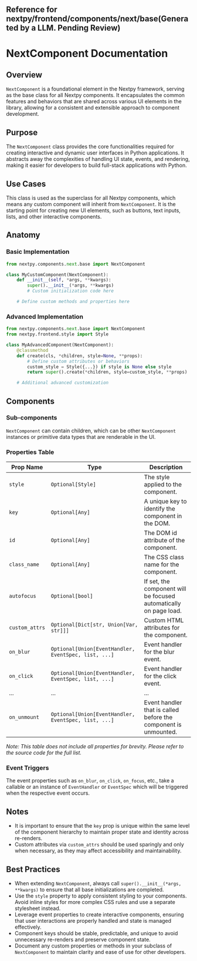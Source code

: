 ##  Reference for nextpy/frontend/components/next/base(Generated by a LLM. Pending Review)

# NextComponent Documentation

## Overview

`NextComponent` is a foundational element in the Nextpy framework, serving as the base class for all Nextpy components. It encapsulates the common features and behaviors that are shared across various UI elements in the library, allowing for a consistent and extensible approach to component development.

## Purpose

The `NextComponent` class provides the core functionalities required for creating interactive and dynamic user interfaces in Python applications. It abstracts away the complexities of handling UI state, events, and rendering, making it easier for developers to build full-stack applications with Python.

## Use Cases

This class is used as the superclass for all Nextpy components, which means any custom component will inherit from `NextComponent`. It is the starting point for creating new UI elements, such as buttons, text inputs, lists, and other interactive components.

## Anatomy

### Basic Implementation

```python
from nextpy.components.next.base import NextComponent

class MyCustomComponent(NextComponent):
    def __init__(self, *args, **kwargs):
        super().__init__(*args, **kwargs)
        # Custom initialization code here

    # Define custom methods and properties here
```

### Advanced Implementation

```python
from nextpy.components.next.base import NextComponent
from nextpy.frontend.style import Style

class MyAdvancedComponent(NextComponent):
    @classmethod
    def create(cls, *children, style=None, **props):
        # Define custom attributes or behaviors
        custom_style = Style({...}) if style is None else style
        return super().create(*children, style=custom_style, **props)

    # Additional advanced customization
```

## Components

### Sub-components

`NextComponent` can contain children, which can be other `NextComponent` instances or primitive data types that are renderable in the UI.

### Properties Table

| Prop Name       | Type                                                | Description                                                         |
|-----------------|-----------------------------------------------------|---------------------------------------------------------------------|
| `style`         | `Optional[Style]`                                   | The style applied to the component.                                 |
| `key`           | `Optional[Any]`                                     | A unique key to identify the component in the DOM.                  |
| `id`            | `Optional[Any]`                                     | The DOM id attribute of the component.                              |
| `class_name`    | `Optional[Any]`                                     | The CSS class name for the component.                               |
| `autofocus`     | `Optional[bool]`                                    | If set, the component will be focused automatically on page load.   |
| `custom_attrs`  | `Optional[Dict[str, Union[Var, str]]]`              | Custom HTML attributes for the component.                           |
| `on_blur`       | `Optional[Union[EventHandler, EventSpec, list, ...]` | Event handler for the blur event.                                   |
| `on_click`      | `Optional[Union[EventHandler, EventSpec, list, ...]` | Event handler for the click event.                                  |
| ...             | ...                                                 | ...                                                                 |
| `on_unmount`    | `Optional[Union[EventHandler, EventSpec, list, ...]` | Event handler that is called before the component is unmounted.     |

_Note: This table does not include all properties for brevity. Please refer to the source code for the full list._

### Event Triggers

The event properties such as `on_blur`, `on_click`, `on_focus`, etc., take a callable or an instance of `EventHandler` or `EventSpec` which will be triggered when the respective event occurs.

## Notes

- It is important to ensure that the `key` prop is unique within the same level of the component hierarchy to maintain proper state and identity across re-renders.
- Custom attributes via `custom_attrs` should be used sparingly and only when necessary, as they may affect accessibility and maintainability.

## Best Practices

- When extending `NextComponent`, always call `super().__init__(*args, **kwargs)` to ensure that all base initializations are completed.
- Use the `style` property to apply consistent styling to your components. Avoid inline styles for more complex CSS rules and use a separate stylesheet instead.
- Leverage event properties to create interactive components, ensuring that user interactions are properly handled and state is managed effectively.
- Component keys should be stable, predictable, and unique to avoid unnecessary re-renders and preserve component state.
- Document any custom properties or methods in your subclass of `NextComponent` to maintain clarity and ease of use for other developers.
